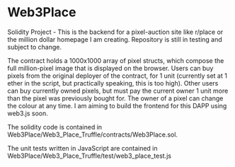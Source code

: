 # Web3Place
Solidity Project - This is the backend for a pixel-auction site like r/place or the million dollar homepage I am creating. Repository is still in testing and subject to change.

The contract holds a 1000x1000 array of pixel structs, which compose the full million-pixel image that is displayed on the browser. Users can buy pixels from the original deployer of the contract, for 1 unit (currently set at 1 ether in the script, but practically speaking, this is too high). Other users can buy currently owned pixels, but must pay the current owner 1 unit more than the pixel was previously bought for. The owner of a pixel can change the colour at any time. I am aiming to build the frontend for this DAPP using web3.js soon. 

The solidity code is contained in Web3Place/Web3_Place_Truffle/contracts/Web3Place.sol. 


The unit tests written in JavaScript are contained in Web3Place/Web3_Place_Truffle/test/web3_place_test.js
